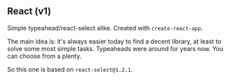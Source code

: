 ## React (v1)

Simple typeahead/react-select alike. Created with `create-react-app`.

The main idea is: it's always easier today to find a decent library, at least to solve some most simple tasks. Typeaheads were around for years now. You can choose from a plenty.

So this one is based on `react-select@1.2.1`.
